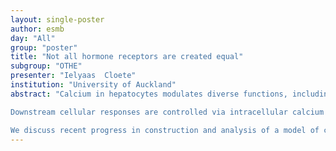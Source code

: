 ```yaml
---
layout: single-poster
author: esmb
day: "All"
group: "poster"
title: "Not all hormone receptors are created equal"
subgroup: "OTHE"
presenter: "Ielyaas  Cloete"
institution: "University of Auckland"
abstract: "Calcium in hepatocytes modulates diverse functions, including bile secretion, glucose and energy metabolism and vesicular trafficking. A major question in the study of calcium signalling in hepatocytes is how these distinct cellular processes are controlled and organised via coordinated spatial and temporal calcium signals.

Downstream cellular responses are controlled via intracellular calcium oscillations, but the underlying mechanisms which shape these oscillations have yet to be elucidated. In particular, we are interested in the effect of protein kinase C (PKC) on the purinergic family of receptors. Recent data has shown that the activation of different receptors within the family of purinergic receptors generate qualitatively different calcium responses. It is believed that PKC differentially regulates each receptor resulting in distinct calcium response patterns. Furthermore, multiple pools of PKC, with unique activation pathways, are understood to exist in the cell with discrete downstream targets.

We discuss recent progress in construction and analysis of a model of calcium oscillations that incorporates the new experimental results about likely feedback mechanisms in hepatocytes. Our model suggests that multiple, uniquely activated, PKC feedback loops acting on unique cellular substrates, present in the cell coordinate to determine the qualitative behaviour of calcium oscillations in hepatocytes."
---
```

